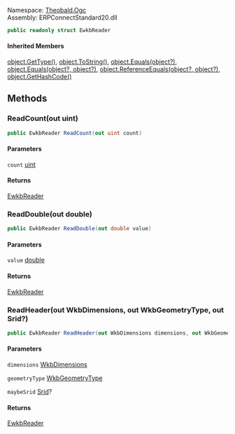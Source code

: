 Namespace: [Theobald.Ogc](../)\
Assembly: ERPConnectStandard20.dll

```csharp
public readonly struct EwkbReader

```

#### Inherited Members

[object.GetType()](https://learn.microsoft.com/dotnet/api/system.object.gettype), [object.ToString()](https://learn.microsoft.com/dotnet/api/system.object.tostring), [object.Equals(object?)](<https://learn.microsoft.com/dotnet/api/system.object.equals#system-object-equals(system-object)>), [object.Equals(object?, object?)](<https://learn.microsoft.com/dotnet/api/system.object.equals#system-object-equals(system-object-system-object)>), [object.ReferenceEquals(object?, object?)](https://learn.microsoft.com/dotnet/api/system.object.referenceequals), [object.GetHashCode()](https://learn.microsoft.com/dotnet/api/system.object.gethashcode)

## Methods

### ReadCount(out uint)

```csharp
public EwkbReader ReadCount(out uint count)

```

#### Parameters

`count` [uint](https://learn.microsoft.com/dotnet/api/system.uint32)

#### Returns

[EwkbReader](./)

### ReadDouble(out double)

```csharp
public EwkbReader ReadDouble(out double value)

```

#### Parameters

`value` [double](https://learn.microsoft.com/dotnet/api/system.double)

#### Returns

[EwkbReader](./)

### ReadHeader(out WkbDimensions, out WkbGeometryType, out Srid?)

```csharp
public EwkbReader ReadHeader(out WkbDimensions dimensions, out WkbGeometryType geometryType, out Srid? maybeSrid)

```

#### Parameters

`dimensions` [WkbDimensions](../Theobald.Ogc.WkbDimensions/)

`geometryType` [WkbGeometryType](../Theobald.Ogc.WkbGeometryType/)

`maybeSrid` [Srid](../Theobald.Ogc.Srid/)?

#### Returns

[EwkbReader](./)
